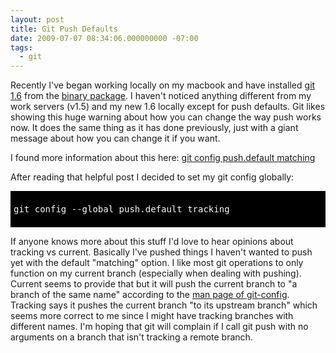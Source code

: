 ```yaml
---
layout: post
title: Git Push Defaults
date: 2009-07-07 08:34:06.000000000 -07:00
tags:
  - git
---
```

Recently I've began working locally on my macbook and have installed <a href="http://git-scm.com/">git 1.6</a> from the <a href="http://code.google.com/p/git-osx-installer/downloads/list?can=3">binary package</a>. I haven't noticed anything different from my work servers (v1.5) and my new 1.6 locally except for push defaults. Git likes showing this huge warning about how you can change the way push works now. It does the same thing as it has done previously, just with a giant message about how you can change it if you want.

I found more information about this here: <a href="http://pivotallabs.com/users/alex/blog/articles/883-git-config-push-default-matching">git config push.default matching</a>

After reading that helpful post I decided to set my git config globally:
<pre style="color: #F8F8F8; background-color: #000000; padding: 5px; overflow: auto;">
git config --global push.default tracking
</pre>

If anyone knows more about this stuff I'd love to hear opinions about tracking vs current. Basically I've pushed things I haven't wanted to push yet with the default "matching" option. I like most git operations to only function on my current branch (especially when dealing with pushing). Current seems to provide that but it will push the current branch to "a branch of the same name" according to the <a href="http://www.kernel.org/pub/software/scm/git/docs/git-config.html">man page of git-config</a>. Tracking says it pushes the current branch "to its upstream branch" which seems more correct to me since I might have tracking branches with different names. I'm hoping that git will complain if I call git push with no arguments on a branch that isn't tracking a remote branch.
